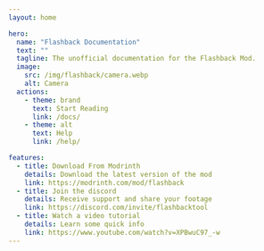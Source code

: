 ```yaml
---
layout: home

hero:
  name: "Flashback Documentation"
  text: ""
  tagline: The unofficial documentation for the Flashback Mod.
  image:
    src: /img/flashback/camera.webp
    alt: Camera
  actions:
    - theme: brand
      text: Start Reading
      link: /docs/
    - theme: alt
      text: Help
      link: /help/

features:
  - title: Download From Modrinth
    details: Download the latest version of the mod
    link: https://modrinth.com/mod/flashback
  - title: Join the discord
    details: Receive support and share your footage
    link: https://discord.com/invite/flashbacktool
  - title: Watch a video tutorial
    details: Learn some quick info
    link: https://www.youtube.com/watch?v=XPBwuC97_-w
---
```

